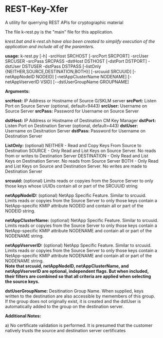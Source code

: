 # REST-Key-Xfer
A utility for querrying REST APIs for cryptographic material

The file k-rest.py is the "main" file for this application.

*krest.bat and k-rest.sh have also been created to simplify execution of the application and include all of the paramters.*

__usage:__ k-rest.py [-h] -srcHost SRCHOST [-srcPort SRCPORT] -srcUser SRCUSER -srcPass SRCPASS -dstHost DSTHOST [-dstPort DSTPORT] -dstUser DSTUSER -dstPass DSTPASS [-listOnly {NEITHER,SOURCE,DESTINATION,BOTH}] [-srcuuid SRCUUID] [-netAppNodeID NODEID] [-netAppClusterName NODENAME] [-netAppVserverID VSID] [--dstUserGroupName GROUPNAME]

__Arguments:__

__srcHost:__    IP Address or Hostname of Source G/SKLM server
__srcPort:__    Listen Port on Source Server (optional, default=9443)
__srcUser:__    Username on Source Server
__srcPass:__    Password for Username on Source Server

__dstHost:__    IP Address or Hostname of Destination CM Key Manager
__dstPort:__    Listen Port on Destination Server (optional, default=443)
__dstUser:__    Username on Desitnation Server
__dstPass:__    Password for Username on Destination Server

__ListOnly:__   (optional)
            NEITHER - Read and Copy Keys From Source to Destination
            SOURCE - Only Read and List Keys on Source Server.  No reads from or writes to Destination Server
            DESTINATION - Only Read and List Keys on Destination Server.  No reads from Source Server
            BOTH - Only Read and List Keys on Source and Destination Server.  No writes are made to Destination Server
            
__srcuuid:__    (optional)
            Limits reads or copyies from the Source Server to only those keys whose UUIDs contain all or part of the SRCUUID string

__netAppNodeID:__   (optional)
            NetApp Specific Feature.  Similar to srcuuid.  Limits reads or copyies from the Source Server to only those keys contain a NetApp-specific KMIP attribute NODEID and contain all or part of the NODEID string.

__netAppClusterName:__  (optional)
            NetApp Specific Feature.  Similar to srcuuid.  Limits reads or copyies from the Source Server to only those keys contain a NetApp-specific KMIP attribute NODENAME and contain all or part of the NODENAME string.
            
__netAppVserverID:__    (optional)
            NetApp Specific Feature.  Similar to srcuuid.  Limits reads or copyies from the Source Server to only those keys contain a NetApp-specific KMIP attribute NODENAME and contain all or part of the NODENAME string.            
__Note that srcuuid, netAppNodeID, netAppClusterName, and netAppVserverID are optional, independent flags.  But when included, their filters are combined so that all criteria are applied when selecting the source keys.__

__dstUserGroupName:__
            Desitination Group Name.  When supplied, keys written to the destination are also accessible by memembers of this group.  If the group does not originally exist, it is created and the dstUser is automatically added to the group on the destination server.


__Additional Notes:__

a) No certificate validation is performed.  It is presumed that the customer natively trusts the source and destination server certificates


